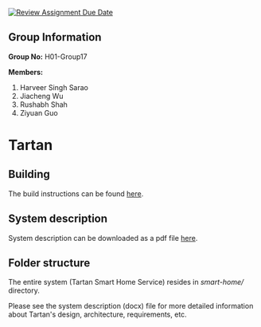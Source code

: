 [![Review Assignment Due Date](https://classroom.github.com/assets/deadline-readme-button-22041afd0340ce965d47ae6ef1cefeee28c7c493a6346c4f15d667ab976d596c.svg)](https://classroom.github.com/a/T-FWekHF)

## Group Information

**Group No:** H01-Group17  

**Members:**  
1. Harveer Singh Sarao  
2. Jiacheng Wu  
3. Rushabh Shah
4. Ziyuan Guo

# Tartan
## Building

The build instructions can be found [here](./docs/build_instructions.md).

## System description

System description can be downloaded as a pdf file
[here](./docs/TartanSystemDescription.pdf).

## Folder structure

The entire system (Tartan Smart Home Service) resides in *smart-home/*
directory.

Please see the system description (docx) file for more detailed information
about Tartan's design, architecture, requirements, etc.
